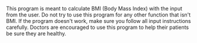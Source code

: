 This program is meant to calculate BMI (Body Mass Index) with the input from the user.
Do not try to use this program for any other function that isn't BMI.
If the program doesn't work, make sure you follow all input instructions carefully.
Doctors are encouraged to use this program to help their patients be sure they are healthy.